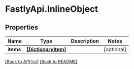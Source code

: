 # FastlyApi.InlineObject

## Properties

Name | Type | Description | Notes
------------ | ------------- | ------------- | -------------
**items** | [**[DictionaryItem]**](DictionaryItem.md) |  | [optional] 



[[Back to API list]](../../README.md#endpoints) [[Back to README]](../../README.md)
